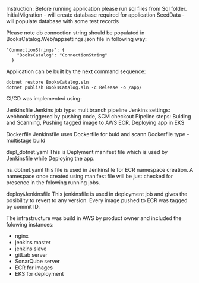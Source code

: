 Instruction:
Before running application please run sql files from Sql folder.
    InitialMigration - will create database required for application
    SeedData - will populate database with some test records

Please note db connection string should be populated in BooksCatalog.Web/appsettings.json file in following way:

```
"ConnectionStrings": {
    "BooksCatalog": "ConnectionString"
  }

``` 
Application can be built by the next command sequence:

```
dotnet restore BooksCatalog.sln
dotnet publish BooksCatalog.sln -c Release -o /app/

```

CI/CD was implemented using:

Jenkinsfile
Jenkins job type: multibranch pipeline
Jenkins settings: webhook triggered by pushing code, SCM checkout
Pipeline steps: Buiding and Scanning, Pushing tagged image to AWS ECR, Deploying app in EKS

Dockerfile
Jenkinsfile uses Dockerfile for buid and scann
Dockerfile type - multistage build

depl_dotnet.yaml
This is Deplyment manifest file which is used by Jenkinsfile while Deploying the app. 

ns_dotnet.yaml
this file is used in Jenkinsfile for ECR namespace creation. A namespace once created using manifest file will be just checked for presence in the folowing running jobs. 

deploy/Jenkinsfile
This jenkinsfile is used in deployment job and gives the posibility to revert to any version. Every image pushed to ECR was tagged by commit ID.


The infrastructure was build in AWS by product owner and included the folowing instances:
- nginx
- jenkins master
- jenkins slave
- gitLab server
- SonarQube server
- ECR for images
- EKS for deployment



